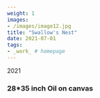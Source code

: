 ```yaml
---
weight: 1
images:
- /images/image12.jpg
title: "Swallow's Nest"
date: 2021-07-01
tags:
- _work_ # homepage
---
```

2021
### 28*35 inch Oil on canvas 

